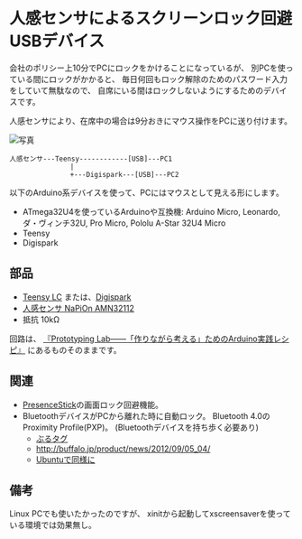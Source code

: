 # 人感センサによるスクリーンロック回避USBデバイス

会社のポリシー上10分でPCにロックをかけることになっているが、
別PCを使っている間にロックがかかると、
毎日何回もロック解除のためのパスワード入力をしていて無駄なので、
自席にいる間はロックしないようにするためのデバイスです。

人感センサにより、在席中の場合は9分おきにマウス操作をPCに送り付けます。

![写真](../img/avoidscreenlock.jpg)

```
人感センサ---Teensy------------[USB]---PC1
               |
			   +---Digispark---[USB]---PC2
```

以下のArduino系デバイスを使って、PCにはマウスとして見える形にします。

+ ATmega32U4を使っているArduinoや互換機: Arduino Micro, Leonardo, ダ・ヴィンチ32U, Pro Micro, Pololu A-Star 32U4 Micro
+ Teensy
+ Digispark

## 部品
+ [Teensy LC](https://www.switch-science.com/catalog/2333/)
  または、[Digispark](http://www.elefine.jp/SHOP/Digispark.html)
+ [人感センサ NaPiOn AMN32112](http://www.sengoku.co.jp/mod/sgk_cart/detail.php?code=5A2C-MNGX)
+ 抵抗 10kΩ

回路は、
[『Prototyping Lab――「作りながら考える」ためのArduino実践レシピ』](http://www.oreilly.co.jp/books/9784873114538/)
にあるものそのままです。

## 関連
+ [PresenceStick](https://github.com/deton/presencestick)の画面ロック回避機能。
+ BluetoothデバイスがPCから離れた時に自動ロック。
  Bluetooth 4.0のProximity Profile(PXP)。
  (Bluetoothデバイスを持ち歩く必要あり)
	+ [ぶるタグ](http://pc.nikkeibp.co.jp/article/column/20120912/1062902/?P=2)
	+ http://buffalo.jp/product/news/2012/09/05_04/
	+ [Ubuntuで同様に](http://gihyo.jp/admin/serial/01/ubuntu-recipe/0267)

## 備考
Linux PCでも使いたかったのですが、
xinitから起動してxscreensaverを使っている環境では効果無し。
